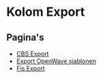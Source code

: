 # Kolom Export

## Pagina's

- [CBS Export](kolom_export/cbs_export.md)
- [Export OpenWave sjablonen](kolom_export/export_openwave_sjablonen.md)
- [Fis Export](kolom_export/fis_export.md)
